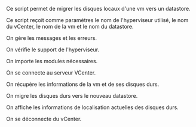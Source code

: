 Ce script permet de migrer les disques locaux d'une vm vers un datastore.

Ce script reçoit comme paramètres le nom de l'hyperviseur utilisé, le nom du vCenter, le nom de la vm et le nom du datastore.

On gère les messages et les erreurs.

On vérifie le support de l'hyperviseur.

On importe les modules nécessaires.

On se connecte au serveur VCenter.

On récupère les informations de la vm et de ses disques durs.

On migre les disques durs vers le nouveau datastore.

On affiche les informations de localisation actuelles des disques durs.

On se déconnecte du vCenter.
